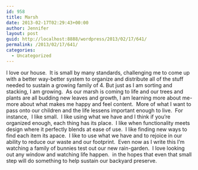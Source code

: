 ```yaml
---
id: 958
title: Marsh
date: 2013-02-17T02:29:43+00:00
author: Jennifer
layout: post
guid: http://localhost:8888/wordpress/2013/02/17/641/
permalink: /2013/02/17/641/
categories:
  - Uncategorized
---
```

I love our house. &nbsp;It is small by many standards, challenging me to come up with a better way-better system to organize and distribute all of the stuff needed to sustain a growing family of 4. But just as I am sorting and stacking, I am growing. &nbsp;As our marsh is coming to life and our trees and plants are all budding new leaves and growth, I am learning more about me- more about what makes me happy and feel content. &nbsp;More of what I want to pass onto our children and the life lessens important enough to live. &nbsp;For instance, &nbsp;I like small. &nbsp;I like using what we have and I think if you&#8217;re organized enough, each thing has its place. &nbsp;I like when functionality meets design where it perfectly blends at ease of use. &nbsp;I like finding new ways to find each item its apace. &nbsp;I like to use what we have and to rejoice in our ability to reduce our waste and our footprint. &nbsp;Even now as I write this I&#8217;m watching a family of bunnies test out our new rain-garden. &nbsp;I love looking out any window and watching life happen. &nbsp;in the hopes that even that small step will do something to help sustain our backyard preserve.